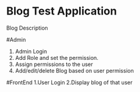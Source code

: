 # Blog Test Application

Blog Description

#Admin

1. Admin Login
2. Add Role and set the permission. 
3. Assign permissions to the user
4. Add/edit/delete Blog based on user permission

#FrontEnd
1.User Login
2.Display blog of that user
